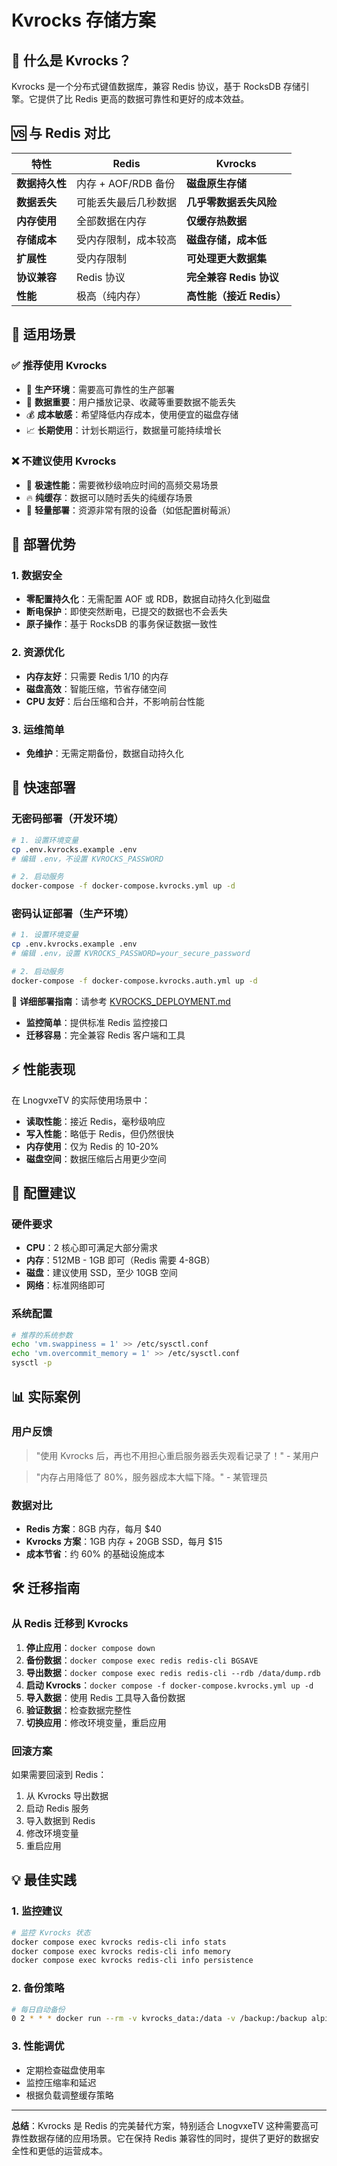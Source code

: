 # Kvrocks 存储方案

## 🌟 什么是 Kvrocks？

Kvrocks 是一个分布式键值数据库，兼容 Redis 协议，基于 RocksDB 存储引擎。它提供了比 Redis 更高的数据可靠性和更好的成本效益。

## 🆚 与 Redis 对比

| 特性           | Redis                | Kvrocks                  |
| -------------- | -------------------- | ------------------------ |
| **数据持久性** | 内存 + AOF/RDB 备份  | **磁盘原生存储**         |
| **数据丢失**   | 可能丢失最后几秒数据 | **几乎零数据丢失风险**   |
| **内存使用**   | 全部数据在内存       | **仅缓存热数据**         |
| **存储成本**   | 受内存限制，成本较高 | **磁盘存储，成本低**     |
| **扩展性**     | 受内存限制           | **可处理更大数据集**     |
| **协议兼容**   | Redis 协议           | **完全兼容 Redis 协议**  |
| **性能**       | 极高（纯内存）       | **高性能（接近 Redis）** |

## 🎯 适用场景

### ✅ 推荐使用 Kvrocks

- 🏢 **生产环境**：需要高可靠性的生产部署
- 💾 **数据重要**：用户播放记录、收藏等重要数据不能丢失
- 💰 **成本敏感**：希望降低内存成本，使用便宜的磁盘存储
- 📈 **长期使用**：计划长期运行，数据量可能持续增长

### ❌ 不建议使用 Kvrocks

- 🏃 **极速性能**：需要微秒级响应时间的高频交易场景
- 🔥 **纯缓存**：数据可以随时丢失的纯缓存场景
- 📱 **轻量部署**：资源非常有限的设备（如低配置树莓派）

## 🚀 部署优势

### 1. 数据安全

- **零配置持久化**：无需配置 AOF 或 RDB，数据自动持久化到磁盘
- **断电保护**：即使突然断电，已提交的数据也不会丢失
- **原子操作**：基于 RocksDB 的事务保证数据一致性

### 2. 资源优化

- **内存友好**：只需要 Redis 1/10 的内存
- **磁盘高效**：智能压缩，节省存储空间
- **CPU 友好**：后台压缩和合并，不影响前台性能

### 3. 运维简单

- **免维护**：无需定期备份，数据自动持久化

## 🔧 快速部署

### 无密码部署（开发环境）

```bash
# 1. 设置环境变量
cp .env.kvrocks.example .env
# 编辑 .env，不设置 KVROCKS_PASSWORD

# 2. 启动服务
docker-compose -f docker-compose.kvrocks.yml up -d
```

### 密码认证部署（生产环境）

```bash
# 1. 设置环境变量
cp .env.kvrocks.example .env
# 编辑 .env，设置 KVROCKS_PASSWORD=your_secure_password

# 2. 启动服务
docker-compose -f docker-compose.kvrocks.auth.yml up -d
```

📖 **详细部署指南**：请参考 [KVROCKS_DEPLOYMENT.md](./KVROCKS_DEPLOYMENT.md)

- **监控简单**：提供标准 Redis 监控接口
- **迁移容易**：完全兼容 Redis 客户端和工具

## ⚡ 性能表现

在 LnogvxeTV 的实际使用场景中：

- **读取性能**：接近 Redis，毫秒级响应
- **写入性能**：略低于 Redis，但仍然很快
- **内存使用**：仅为 Redis 的 10-20%
- **磁盘空间**：数据压缩后占用更少空间

## 🔧 配置建议

### 硬件要求

- **CPU**：2 核心即可满足大部分需求
- **内存**：512MB - 1GB 即可（Redis 需要 4-8GB）
- **磁盘**：建议使用 SSD，至少 10GB 空间
- **网络**：标准网络即可

### 系统配置

```bash
# 推荐的系统参数
echo 'vm.swappiness = 1' >> /etc/sysctl.conf
echo 'vm.overcommit_memory = 1' >> /etc/sysctl.conf
sysctl -p
```

## 📊 实际案例

### 用户反馈

> "使用 Kvrocks 后，再也不用担心重启服务器丢失观看记录了！" - 某用户

> "内存占用降低了 80%，服务器成本大幅下降。" - 某管理员

### 数据对比

- **Redis 方案**：8GB 内存，每月 $40
- **Kvrocks 方案**：1GB 内存 + 20GB SSD，每月 $15
- **成本节省**：约 60% 的基础设施成本

## 🛠️ 迁移指南

### 从 Redis 迁移到 Kvrocks

1. **停止应用**：`docker compose down`
2. **备份数据**：`docker compose exec redis redis-cli BGSAVE`
3. **导出数据**：`docker compose exec redis redis-cli --rdb /data/dump.rdb`
4. **启动 Kvrocks**：`docker compose -f docker-compose.kvrocks.yml up -d`
5. **导入数据**：使用 Redis 工具导入备份数据
6. **验证数据**：检查数据完整性
7. **切换应用**：修改环境变量，重启应用

### 回滚方案

如果需要回滚到 Redis：

1. 从 Kvrocks 导出数据
2. 启动 Redis 服务
3. 导入数据到 Redis
4. 修改环境变量
5. 重启应用

## 💡 最佳实践

### 1. 监控建议

```bash
# 监控 Kvrocks 状态
docker compose exec kvrocks redis-cli info stats
docker compose exec kvrocks redis-cli info memory
docker compose exec kvrocks redis-cli info persistence
```

### 2. 备份策略

```bash
# 每日自动备份
0 2 * * * docker run --rm -v kvrocks_data:/data -v /backup:/backup alpine tar czf /backup/kvrocks-$(date +%Y%m%d).tar.gz /data
```

### 3. 性能调优

- 定期检查磁盘使用率
- 监控压缩率和延迟
- 根据负载调整缓存策略

---

**总结**：Kvrocks 是 Redis 的完美替代方案，特别适合 LnogvxeTV 这种需要高可靠性数据存储的应用场景。它在保持 Redis 兼容性的同时，提供了更好的数据安全性和更低的运营成本。
